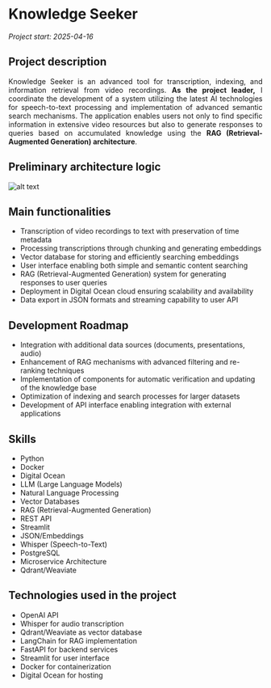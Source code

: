 # Knowledge Seeker

*Project start: 2025-04-16*

## Project description
<div style="text-align: justify;">
Knowledge Seeker is an advanced tool for transcription, indexing, and information retrieval from video recordings. <strong>As the project leader,</strong> I coordinate the development of a system utilizing the latest AI technologies for speech-to-text processing and implementation of advanced semantic search mechanisms. The application enables users not only to find specific information in extensive video resources but also to generate responses to queries based on accumulated knowledge using the <strong>RAG (Retrieval-Augmented Generation) architecture</strong>.
</div>

## Preliminary architecture logic
![alt text](data/architecture.png)

## Main functionalities
<ul>
  <li>Transcription of video recordings to text with preservation of time metadata</li>
  <li>Processing transcriptions through chunking and generating embeddings</li>
  <li>Vector database for storing and efficiently searching embeddings</li>
  <li>User interface enabling both simple and semantic content searching</li>
  <li>RAG (Retrieval-Augmented Generation) system for generating responses to user queries</li>
  <li>Deployment in Digital Ocean cloud ensuring scalability and availability</li>
  <li>Data export in JSON formats and streaming capability to user API</li>
</ul>

## Development Roadmap
<ul>
  <li>Integration with additional data sources (documents, presentations, audio)</li>
  <li>Enhancement of RAG mechanisms with advanced filtering and re-ranking techniques</li>
  <li>Implementation of components for automatic verification and updating of the knowledge base</li>
  <li>Optimization of indexing and search processes for larger datasets</li>
  <li>Development of API interface enabling integration with external applications</li>
</ul>

## Skills
<ul>
  <li>Python</li>
  <li>Docker</li>
  <li>Digital Ocean</li>
  <li>LLM (Large Language Models)</li>
  <li>Natural Language Processing</li>
  <li>Vector Databases</li>
  <li>RAG (Retrieval-Augmented Generation)</li>
  <li>REST API</li>
  <li>Streamlit</li>
  <li>JSON/Embeddings</li>
  <li>Whisper (Speech-to-Text)</li>
  <li>PostgreSQL</li>
  <li>Microservice Architecture</li>
  <li>Qdrant/Weaviate</li>
</ul>

## Technologies used in the project
<ul>
  <li>OpenAI API</li>
  <li>Whisper for audio transcription</li>
  <li>Qdrant/Weaviate as vector database</li>
  <li>LangChain for RAG implementation</li>
  <li>FastAPI for backend services</li>
  <li>Streamlit for user interface</li>
  <li>Docker for containerization</li>
  <li>Digital Ocean for hosting</li>
</ul>



